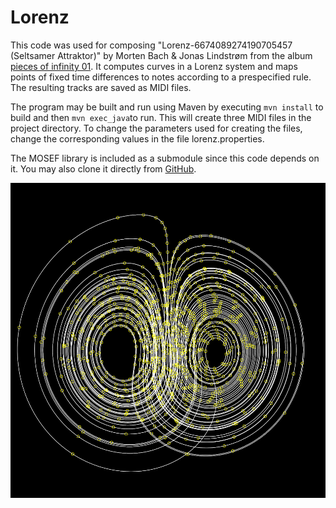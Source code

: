 # Lorenz

This code was used for composing "Lorenz-6674089274190705457 (Seltsamer Attraktor)" by Morten Bach & Jonas Lindstrøm from the album [pieces of infinity 01](https://promo.theorchard.com/0VNkK7jSZSr7CQNGq4Ny?fbclid=IwAR396l5asHEt6SK-2kbKJ5-bzyQGoTGuIGytP26PBcd9UwPyqJs48Lf92Zg). It computes curves in a Lorenz system and maps points of fixed time differences to notes according to a prespecified rule. The resulting tracks are saved as MIDI files.

The program may be built and run using Maven by executing `mvn install` to build and then `mvn exec_java`to run. This will create three MIDI files in the project directory. To change the parameters used for creating the files, change the corresponding values in the file lorenz.properties.

The MOSEF library is included as a submodule since this code depends on it. You may also clone it directly from [GitHub](https://github.com/jonas-lj/MOSEF).

![A curve in a Lorenz system with circles indicating points mapped to notes](https://raw.githubusercontent.com/jonas-lj/Lorenz/main/lorenz.png)
